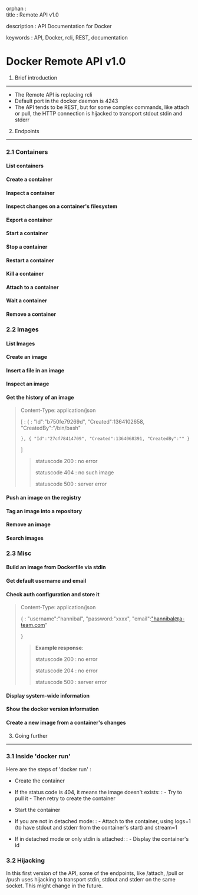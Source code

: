 orphan
:   
title
:   Remote API v1.0

description
:   API Documentation for Docker

keywords
:   API, Docker, rcli, REST, documentation

Docker Remote API v1.0
======================

1. Brief introduction
---------------------

-   The Remote API is replacing rcli
-   Default port in the docker daemon is 4243
-   The API tends to be REST, but for some complex commands, like attach
    or pull, the HTTP connection is hijacked to transport stdout stdin
    and stderr

2. Endpoints
------------

### 2.1 Containers

#### List containers

#### Create a container

#### Inspect a container

#### Inspect changes on a container's filesystem

#### Export a container

#### Start a container

#### Stop a container

#### Restart a container

#### Kill a container

#### Attach to a container

#### Wait a container

#### Remove a container

### 2.2 Images

#### List Images

#### Create an image

#### Insert a file in an image

#### Inspect an image

#### Get the history of an image

> Content-Type: application/json
>
> [
> :   {
>     :   "Id":"b750fe79269d", "Created":1364102658,
>         "CreatedBy":"/bin/bash"
>
>     }, { "Id":"27cf78414709", "Created":1364068391, "CreatedBy":"" }
>
> ]
>
> > statuscode 200
> > :   no error
> >
> > statuscode 404
> > :   no such image
> >
> > statuscode 500
> > :   server error
> >
#### Push an image on the registry

#### Tag an image into a repository

#### Remove an image

#### Search images

### 2.3 Misc

#### Build an image from Dockerfile via stdin

#### Get default username and email

#### Check auth configuration and store it

> Content-Type: application/json
>
> {
> :   "username":"hannibal", "password:"xxxx",
>     "email":["hannibal@a-team.com](mailto:"hannibal@a-team.com)"
>
> }
>
> > **Example response**:
> >
> > statuscode 200
> > :   no error
> >
> > statuscode 204
> > :   no error
> >
> > statuscode 500
> > :   server error
> >
#### Display system-wide information

#### Show the docker version information

#### Create a new image from a container's changes

3. Going further
----------------

### 3.1 Inside 'docker run'

Here are the steps of 'docker run' :

-   Create the container
-   If the status code is 404, it means the image doesn't exists:
    :   -   Try to pull it
        -   Then retry to create the container

-   Start the container
-   If you are not in detached mode:
    :   -   Attach to the container, using logs=1 (to have stdout and
            stderr from the container's start) and stream=1

-   If in detached mode or only stdin is attached:
    :   -   Display the container's id

### 3.2 Hijacking

In this first version of the API, some of the endpoints, like /attach,
/pull or /push uses hijacking to transport stdin, stdout and stderr on
the same socket. This might change in the future.
